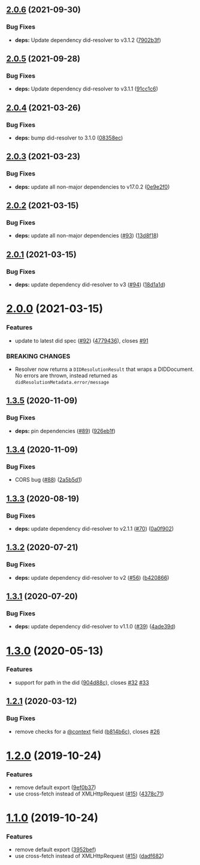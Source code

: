 ## [2.0.6](https://github.com/decentralized-identity/web-did-resolver/compare/2.0.5...2.0.6) (2021-09-30)


### Bug Fixes

* **deps:** Update dependency did-resolver to v3.1.2 ([7902b3f](https://github.com/decentralized-identity/web-did-resolver/commit/7902b3fac8a8f0fae4a001fea9a21ca479732fe6))

## [2.0.5](https://github.com/decentralized-identity/web-did-resolver/compare/2.0.4...2.0.5) (2021-09-28)


### Bug Fixes

* **deps:** Update dependency did-resolver to v3.1.1 ([91cc1c6](https://github.com/decentralized-identity/web-did-resolver/commit/91cc1c677e696f4e781b8030d48e1aadb6e2d074))

## [2.0.4](https://github.com/decentralized-identity/web-did-resolver/compare/2.0.3...2.0.4) (2021-03-26)


### Bug Fixes

* **deps:** bump did-resolver to 3.1.0 ([08358ec](https://github.com/decentralized-identity/web-did-resolver/commit/08358ec94ce2d278682e8d65e6bfd2edd8bc0439))

## [2.0.3](https://github.com/decentralized-identity/web-did-resolver/compare/2.0.2...2.0.3) (2021-03-23)


### Bug Fixes

* **deps:** update all non-major dependencies to v17.0.2 ([0e9e2f0](https://github.com/decentralized-identity/web-did-resolver/commit/0e9e2f0313e13196f91673c42907328bf30c26ae))

## [2.0.2](https://github.com/decentralized-identity/web-did-resolver/compare/2.0.1...2.0.2) (2021-03-15)


### Bug Fixes

* **deps:** update all non-major dependencies ([#93](https://github.com/decentralized-identity/web-did-resolver/issues/93)) ([13d8f18](https://github.com/decentralized-identity/web-did-resolver/commit/13d8f18f7dd7a6dcd79b19b7f4c6e56bed29c66a))

## [2.0.1](https://github.com/decentralized-identity/web-did-resolver/compare/2.0.0...2.0.1) (2021-03-15)


### Bug Fixes

* **deps:** update dependency did-resolver to v3 ([#94](https://github.com/decentralized-identity/web-did-resolver/issues/94)) ([18d1a1d](https://github.com/decentralized-identity/web-did-resolver/commit/18d1a1d36ac84de8f128062aa652f7714122e1d3))

# [2.0.0](https://github.com/decentralized-identity/web-did-resolver/compare/1.3.5...2.0.0) (2021-03-15)


### Features

* update to latest did spec ([#92](https://github.com/decentralized-identity/web-did-resolver/issues/92)) ([4779436](https://github.com/decentralized-identity/web-did-resolver/commit/47794360ad7a00cc87958b8c94dc4c1d13354917)), closes [#91](https://github.com/decentralized-identity/web-did-resolver/issues/91)


### BREAKING CHANGES

* Resolver now returns a `DIDResolutionResult` that wraps a DIDDocument. No errors are thrown, instead returned as `didResolutionMetadata.error/message`

## [1.3.5](https://github.com/decentralized-identity/web-did-resolver/compare/1.3.4...1.3.5) (2020-11-09)


### Bug Fixes

* **deps:** pin dependencies ([#89](https://github.com/decentralized-identity/web-did-resolver/issues/89)) ([926eb1f](https://github.com/decentralized-identity/web-did-resolver/commit/926eb1f037887cb1f409723e8ef3177d5cd41360))

## [1.3.4](https://github.com/decentralized-identity/web-did-resolver/compare/1.3.3...1.3.4) (2020-11-09)


### Bug Fixes

* CORS bug ([#88](https://github.com/decentralized-identity/web-did-resolver/issues/88)) ([2a5b5d1](https://github.com/decentralized-identity/web-did-resolver/commit/2a5b5d15da51eec74f3fb2a0b6c8ebbbf3a72392))

## [1.3.3](https://github.com/decentralized-identity/web-did-resolver/compare/1.3.2...1.3.3) (2020-08-19)


### Bug Fixes

* **deps:** update dependency did-resolver to v2.1.1 ([#70](https://github.com/decentralized-identity/web-did-resolver/issues/70)) ([0a0f902](https://github.com/decentralized-identity/web-did-resolver/commit/0a0f902367ee02ce1301432d4c0badeaff2c5837))

## [1.3.2](https://github.com/decentralized-identity/web-did-resolver/compare/1.3.1...1.3.2) (2020-07-21)


### Bug Fixes

* **deps:** update dependency did-resolver to v2 ([#56](https://github.com/decentralized-identity/web-did-resolver/issues/56)) ([b420866](https://github.com/decentralized-identity/web-did-resolver/commit/b4208663dcb31c3374bc9d61f639b1c7e27c63fa))

## [1.3.1](https://github.com/decentralized-identity/web-did-resolver/compare/1.3.0...1.3.1) (2020-07-20)


### Bug Fixes

* **deps:** update dependency did-resolver to v1.1.0 ([#39](https://github.com/decentralized-identity/web-did-resolver/issues/39)) ([4ade39d](https://github.com/decentralized-identity/web-did-resolver/commit/4ade39d1ecb38f7170acbd0f9708440d40f3eecb))

# [1.3.0](https://github.com/decentralized-identity/web-did-resolver/compare/1.2.1...1.3.0) (2020-05-13)


### Features

* support for path in the did ([904d88c](https://github.com/decentralized-identity/web-did-resolver/commit/904d88c0babd9bc787390d8bace12435fc391c74)), closes [#32](https://github.com/decentralized-identity/web-did-resolver/issues/32) [#33](https://github.com/decentralized-identity/web-did-resolver/issues/33)

## [1.2.1](https://github.com/decentralized-identity/web-did-resolver/compare/1.2.0...1.2.1) (2020-03-12)


### Bug Fixes

* remove checks for a [@context](https://github.com/context) field ([b814b6c](https://github.com/decentralized-identity/web-did-resolver/commit/b814b6c69721cf3bf2f720d928ca4865ae478b3a)), closes [#26](https://github.com/decentralized-identity/web-did-resolver/issues/26)

# [1.2.0](https://github.com/decentralized-identity/web-did-resolver/compare/1.1.0...1.2.0) (2019-10-24)


### Features

* remove default export ([9ef0b37](https://github.com/decentralized-identity/web-did-resolver/commit/9ef0b3793edcf95674b833d8ef4a293f2324c778))
* use cross-fetch instead of XMLHttpRequest ([#15](https://github.com/decentralized-identity/web-did-resolver/issues/15)) ([4378c71](https://github.com/decentralized-identity/web-did-resolver/commit/4378c71bae383b33d8c567c016c461c181ae1d17))

# [1.1.0](https://github.com/decentralized-identity/web-did-resolver/compare/1.0.1...1.1.0) (2019-10-24)


### Features

* remove default export ([3952bef](https://github.com/decentralized-identity/web-did-resolver/commit/3952bef1dc31142371a3082ec0c2cb0d82ef7ecb))
* use cross-fetch instead of XMLHttpRequest ([#15](https://github.com/decentralized-identity/web-did-resolver/issues/15)) ([dadf682](https://github.com/decentralized-identity/web-did-resolver/commit/dadf6828a704309022764fe13566bf678ba59bd4))
